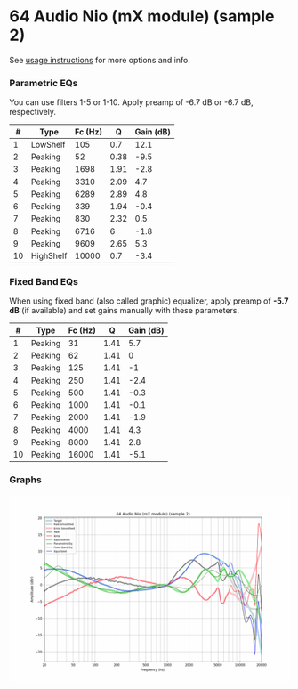 # 64 Audio Nio (mX module) (sample 2)
See [usage instructions](https://github.com/jaakkopasanen/AutoEq#usage) for more options and info.

### Parametric EQs
You can use filters 1-5 or 1-10. Apply preamp of -6.7 dB or -6.7 dB, respectively.

|   # | Type      |   Fc (Hz) |    Q |   Gain (dB) |
|-----|-----------|-----------|------|-------------|
|   1 | LowShelf  |       105 | 0.7  |        12.1 |
|   2 | Peaking   |        52 | 0.38 |        -9.5 |
|   3 | Peaking   |      1698 | 1.91 |        -2.8 |
|   4 | Peaking   |      3310 | 2.09 |         4.7 |
|   5 | Peaking   |      6289 | 2.89 |         4.8 |
|   6 | Peaking   |       339 | 1.94 |        -0.4 |
|   7 | Peaking   |       830 | 2.32 |         0.5 |
|   8 | Peaking   |      6716 | 6    |        -1.8 |
|   9 | Peaking   |      9609 | 2.65 |         5.3 |
|  10 | HighShelf |     10000 | 0.7  |        -3.4 |

### Fixed Band EQs
When using fixed band (also called graphic) equalizer, apply preamp of **-5.7 dB** (if available) and set gains manually with these parameters.

|   # | Type    |   Fc (Hz) |    Q |   Gain (dB) |
|-----|---------|-----------|------|-------------|
|   1 | Peaking |        31 | 1.41 |         5.7 |
|   2 | Peaking |        62 | 1.41 |         0   |
|   3 | Peaking |       125 | 1.41 |        -1   |
|   4 | Peaking |       250 | 1.41 |        -2.4 |
|   5 | Peaking |       500 | 1.41 |        -0.3 |
|   6 | Peaking |      1000 | 1.41 |        -0.1 |
|   7 | Peaking |      2000 | 1.41 |        -1.9 |
|   8 | Peaking |      4000 | 1.41 |         4.3 |
|   9 | Peaking |      8000 | 1.41 |         2.8 |
|  10 | Peaking |     16000 | 1.41 |        -5.1 |

### Graphs
![](./64%20Audio%20Nio%20(mX%20module)%20(sample%202).png)
